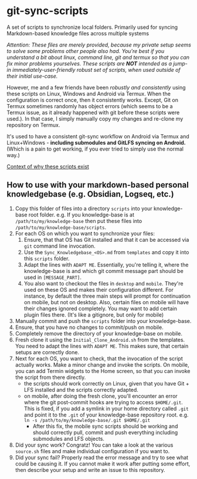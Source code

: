 # git-sync-scripts
A set of scripts to synchronize local folders. Primarily used for syncing Markdown-based knowledge files across multiple systems

*Attention: These files are merely provided, because my private setup seems to solve some problems other people also had. You're best if you understand a bit about linux, command line, git and termux so that you can fix minor problems yourselves. These scripts are **NOT** intended as a jump-in immediately-user-friendly robust set of scripts, when used outside of their initial use-case.*

However, me and a few friends have been *robustly and consistently* using these scripts on Linux, Windows and Android via Termux. When the configuration is correct once, then it consistently works. Except, Git on Termux sometimes randomly has object errors (which seems to be a Termux issue, as it already happened with git before these scripts were used.). In that case, I simply manually copy my changes and re-clone my repository on Termux.

It's used to have a consistent git-sync workflow on Android via Termux and Linux+Windows - **including submodules and GitLFS syncing on Android.** (Which is a pain to get working, if you ever tried to simply use the normal way.)

[Context of why these scripts exist](https://github.com/denolehov/obsidian-git/issues/608)

## How to use with your markdown-based personal knowledgebase (e.g. Obsidian, Logseq, etc.)

1. Copy this folder of files into a directory `scripts` into your knowledge-base root folder.
e.g. If you knowledge-base is at `/path/to/my/knowledge-base` then put these files into `/path/to/my/knowledge-base/scripts`.
1. For each OS on which you want to synchronize your files:
    1. Ensure, that that OS has Git installed and that it can be accessed via `git` command line invocation.
    1. Use the `Sync_Knowledgebase_<OS>.md` from `templates` and copy it into this `scripts` folder.
    1. Adapt the lines with `ADAPT ME`. Essentially, you're telling it, where the knowledge-base is and which git commit message part should be used in `[MESSAGE_PART]`.
    1. You also want to checkout the files in `desktop` and `mobile`. They're used on these OS and makes their configuration different. For instance, by default the three main steps will prompt for continuation on mobile, but not on desktop. Also, certain files on mobile will have their changes ignored completely. You may want to add certain plugin files there. (It's like a gitignore, but only for mobile)
1. Manually commit and push the `scripts` folder into your knowledge-base.
1. Ensure, that you have no changes to commit/push on mobile.
1. Completely remove the directory of your knowledge-base on mobile.
1. Fresh clone it using the `Initial_Clone_Android.sh` from the templates. You need to adapt the lines with `ADAPT ME`. This makes sure, that certain setups are correctly done.
1. Next for each OS, you want to check, that the invocation of the script actually works. Make a minor change and invoke the scripts. On mobile, you can add Termin widgets to the Home screen, so that you can invoke the script from there directly.
    * the scripts should work correctly on Linux, given that you have Git + LFS installed and the scripts correctly adapted.
    * on mobile, after doing the fresh clone, you'll encounter an error where the git post-commit hooks are trying to access `$HOME/.git`. This is fixed, if you add a symlink in your home directory called `.git` and point it to the `.git` of your knowledge-base repository root. e.g. `ln -s /path/to/my/knowledge-base/.git $HOME/.git`
        * After this fix, the mobile sync scripts should be working and should correctly pull, commit and push everything including submodules and LFS objects. 
1. Did your sync work? Congratz! You can take a look at the various `source.sh` files and make individual configuration if you want to.
1. Did your sync fail? Properly read the error message and try to see what could be causing it. If you cannot make it work after putting some effort, then describe your setup and write an issue to this repository.
